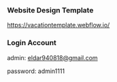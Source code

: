 ### Website Design Template

https://vacationtemplate.webflow.io/

### Login Account

admin: eldar940818@gmail.com

password: admin1111